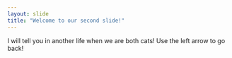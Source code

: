 ```yaml
---
layout: slide
title: "Welcome to our second slide!"
---
```

I will tell you in another life when we are both cats!
Use the left arrow to go back!
